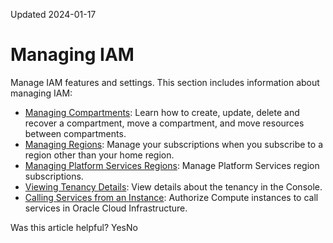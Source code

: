 Updated 2024-01-17
# Managing IAM
Manage IAM features and settings.
This section includes information about managing IAM:
  * [Managing Compartments](https://docs.oracle.com/en-us/iaas/Content/Identity/compartments/managingcompartments.htm#Managing_Compartments): Learn how to create, update, delete and recover a compartment, move a compartment, and move resources between compartments.
  * [Managing Regions](https://docs.oracle.com/en-us/iaas/Content/Identity/regions/managingregions.htm#Managing_Regions): Manage your subscriptions when you subscribe to a region other than your home region.
  * [Managing Platform Services Regions](https://docs.oracle.com/en-us/iaas/Content/Identity/platformsvcregions/managingregionsplatform.htm#Managing_Platform_Services_Regions): Manage Platform Services region subscriptions.
  * [Viewing Tenancy Details](https://docs.oracle.com/en-us/iaas/Content/Identity/tenancy/managingtenancy.htm#Managing_the_Tenancy): View details about the tenancy in the Console.
  * [Calling Services from an Instance](https://docs.oracle.com/en-us/iaas/Content/Identity/callresources/callingservicesfrominstances.htm#Calling_Services_from_an_Instance): Authorize Compute instances to call services in Oracle Cloud Infrastructure.


Was this article helpful?
YesNo

